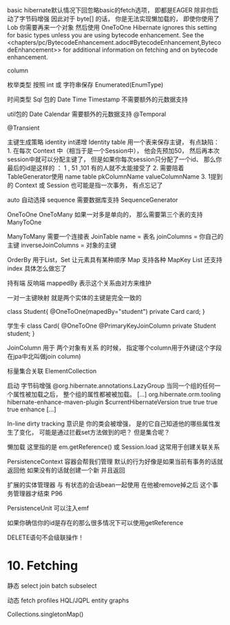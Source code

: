 basic
hibernate默认情况下回忽略basic的fetch选项， 即都是EAGER
除非你启动了字节码增强
因此对于 byte[] 的话， 你是无法实现懒加载的， 即使你使用了Lob
你需要再来一个对象 然后使用 OneToOne
Hibernate ignores this setting for basic types unless you are using bytecode enhancement. See the <chapters/pc/BytecodeEnhancement.adoc#BytecodeEnhancement,BytecodeEnhancement>> for additional information on fetching and on bytecode enhancement.


column

枚举类型
按照 int 或 字符串保存
Enumerated(EnumType)


时间类型
Sql 包的 Date Time Timestamp
不需要额外的元数据支持

util包的 Date Calendar
需要额外的元数据支持 @Temporal




@Transient



主键生成策略
identity int递增
	Identity
table 用一个表来保存主键， 有点缺陷：
	1. 在每次 Context 中（相当于是一个Session中）， 他会先预加50， 然后再本次session中就可以分配主键了， 但是如果你每次session只分配了一个id、
	那么你最后的id是这样的 ： 1 , 51 ,101 有的人就不太能接受了
	2. 需要陪着TableGenerator使用 name table pkColumnName valueColumnName
	3. 1提到的 Context 或 Session 也可能是指一次事务， 有点忘记了

auto 自动选择
sequence 需要数据库支持
	SequenceGenerator






OneToOne
OneToMany
	如果一对多是单向的， 那么需要第三个表的支持
ManyToOne
	
ManyToMany
	需要一个连接表 JoinTable
	name = 表名
	joinColumns = 你自己的主键
	inverseJoinColumns = 对象的主键

OrderBy 用于List，Set 让元素具有某种顺序
Map 支持各种 MapKey
List 还支持 index 具体怎么做忘了



持有端
反响端
mappedBy 表示这个关系由对方来维护

一对一主键映射
就是两个实体的主键是完全一致的


class Student{
	@OneToOne(mapedBy="student")
	private Card card;
}


学生卡
class Card{
	@OneToOne
	@PrimaryKeyJoinColumn
	private Student student;
}

JoinColumn
用于 两个对象有关系 的时候， 指定哪个column用于外键(这个字段在jpa中北叫做join column)


标量集合关联
ElementCollection








启动 字节码增强
@org.hibernate.annotations.LazyGroup
当同一个组的任何一个属性被加载之后， 整个组的属性都被被加载。
<build>
    <plugins>
        [...]
        <plugin>
            <groupId>org.hibernate.orm.tooling</groupId>
            <artifactId>hibernate-enhance-maven-plugin</artifactId>
            <version>$currentHibernateVersion</version>
            <executions>
                <execution>
                    <configuration>
                        <failOnError>true</failOnError>
                        <enableLazyInitialization>true</enableLazyInitialization>
                        <enableDirtyTracking>true</enableDirtyTracking>
                        <enableAssociationManagement>true</enableAssociationManagement>
                    </configuration>
                    <goals>
                        <goal>enhance</goal>
                    </goals>
                </execution>
            </executions>
        </plugin>
        [...]
    </plugins>
</build>


In-line dirty tracking
意识是 你的类会被增强， 是的它自己知道他的哪些属性发生了变化， 可能是通过拦截set方法做到的吧？ 但是集合呢？

懒加载
这里指的是 em.getReference() 或 Session.load
这常用于创建关联关系




PersistenceContext 容器会帮我们管理
默认的行为好像是如果当前有事务的话就返回他 如果没有的话就创建一个新 并且返回

扩展的实体管理器 与 有状态的会话bean一起使用
在他被remove掉之后 这个事务管理器才结束
P96


PersistenceUnit 可以注入emf


如果你确信你的id是存在的那么很多情况下可以使用getReference

DELETE语句不会级联操作！


# 10. Fetching #
静态
select
join
batch
subselect

动态
fetch profiles
HQL/JQPL
entity graphs

Collections.singletonMap()


